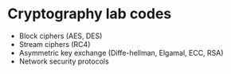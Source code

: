 # Cryptography lab codes
- Block ciphers (AES, DES)
- Stream ciphers (RC4)
- Asymmetric key exchange (Diffe-hellman, Elgamal, ECC, RSA)
- Network security protocols